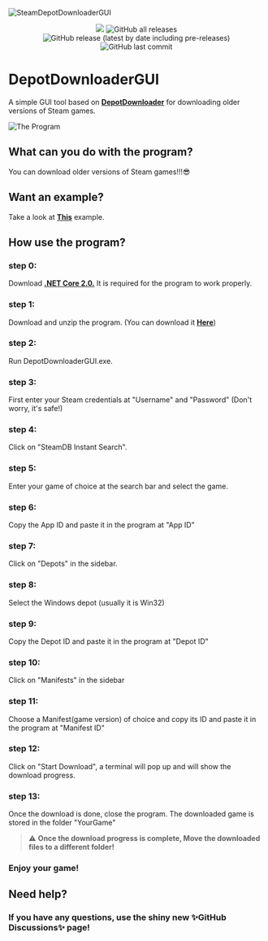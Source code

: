 ![SteamDepotDownloaderGUI](https://socialify.git.ci/mmvanheusden/SteamDepotDownloaderGUI/image?description=1&font=Inter&forks=1&issues=1&language=1&owner=1&pattern=Formal%20Invitation&pulls=1&stargazers=1&theme=Dark)







<p align="center">
  <img src="https://img.shields.io/badge/status-Beta-blue" />
  <img alt="GitHub all releases" src="https://img.shields.io/github/downloads/mmvanheusden/DepotDownloaderGUI/total?color=orange&label=downloads">
  <img alt="GitHub release (latest by date including pre-releases)" src="https://img.shields.io/github/v/release/mmvanheusden/DepotDownloaderGUI?color=seagreen&include_prereleases">
  <img alt="GitHub last commit" src="https://img.shields.io/github/last-commit/mmvanheusden/DepotDownloaderGUI?color=crimson">
</p>

# DepotDownloaderGUI

A simple GUI tool based on [**DepotDownloader**][depotdownloader] for downloading older versions of Steam games.

![The Program](https://raw.githubusercontent.com/mmvanheusden/DepotDownloaderGUI/main/src/readme.md/hero.png "The Program")

## What can you do with the program?
You can download older versions of Steam games!!!:sunglasses:

## Want an example?
Take a look at [**This**][subnauticawiki] example.

## How use the program?

### step 0:
Download [**.NET Core 2.0.**][dotnet] It is required for the program to work properly.
### step 1:
Download and unzip the program. (You can download it [**Here**][latest])
### step 2:
Run DepotDownloaderGUI.exe.
### step 3:
First enter your Steam credentials at "Username" and "Password" (Don't worry, it's safe!)
### step 4:
Click on "SteamDB Instant Search".
### step 5:
Enter your game of choice at the search bar and select the game.
### step 6:
Copy the App ID and paste it in the program at "App ID"
### step 7:
Click on "Depots" in the sidebar.
### step 8:
Select the Windows depot (usually it is Win32)
### step 9:
Copy the Depot ID and paste it in the program at "Depot ID"
### step 10:
Click on "Manifests" in the sidebar
### step 11:
Choose a Manifest(game version) of choice and copy its ID and paste it in the program at "Manifest ID"
### step 12:
Click on "Start Download", a terminal will pop up and will show the download progress.
### step 13:
Once the download is done, close the program.
The downloaded game is stored in the folder "YourGame"
> :warning: **Once the download progress is complete, Move the downloaded files to a different folder!**
### Enjoy your game!

## Need help?
### If you have any questions, use the shiny new ✨GitHub Discussions✨ page!


[latest]: https://github.com/mmvanheusden/DepotDownloaderGUI/releases/latest
[steamdb]: https://steamdb.info/
[depotdownloader]: https://github.com/SteamRE/DepotDownloader
[subnauticawiki]: https://github.com/mmvanheusden/DepotDownloaderGUI/wiki/How-to-Download-older-versions-of-Subnautica
[dotnet]: https://dotnet.microsoft.com/download/dotnet-core/thank-you/runtime-2.0.9-windows-x64-installer
